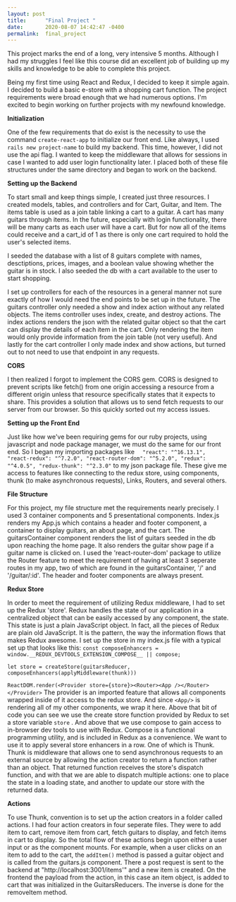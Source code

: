 ```yaml
---
layout: post
title:      "Final Project "
date:       2020-08-07 14:42:47 -0400
permalink:  final_project
---
```



This project marks the end of a long, very intensive 5 months. Although I had my struggles I feel like this course did an excellent job of building up my skills and knowledge to be able to complete this project. 


Being my first time using React and Redux, I decided to keep it simple again. I decided to build a basic e-store with a shopping cart function. The project requirements were broad enough that we had numerous options. I'm excited to begin working on further projects with my newfound knowledge.

**Initialization**

One of the few requirements that do exist is the necessity to use the command ```create-react-app``` to initialize our front end. Like always, I used ``` rails new project-name``` to build my backend. This time, however, I did not use the api flag. I wanted to keep the middleware that allows for sessions in case I wanted to add user login functionality later. I placed both of these file structures under the same directory and began to work on the backend.

**Setting up the Backend**

To start small and keep things simple, I created just three resources. I created models, tables, and controllers and for Cart, Guitar, and Item. The items table is used as a join table linking a cart to a guitar. A cart has many guitars through items. In the future, especially with login functionality, there will be many carts as each user will have a cart. But for now all of the items could receive and a cart_id of 1 as there is only one cart required to hold the user's selected items.

I seeded the database with a list of 8 guitars complete with names, desctiptions, prices, images, and a boolean value showing whether the guitar is in stock. I also seeded the db with a cart available to the user to start shopping. 

I set up controllers for each of the resources in a general manner not sure exactly of how I would need the end points to be set up in the future. The guitars controller only needed a show and index action without any related objects. The items controller uses index, create, and destroy actions. The index actions renders the json with the related guitar object so that the cart can display the details of each item in the cart. Only rendering the item would only provide information from the join table (not very useful). And lastly for the cart controller I only made index and show actions, but turned out to not need to use that endpoint in any requests.

**CORS**

I then realized I forgot to implement the CORS gem. CORS is designed to prevent scripts like fetch() from one origin accessing a resource from a different origin unless that resource specifically states that it expects to share. This provides a solution that allows us to send fetch requests to our server from our browser. So this quickly sorted out my access issues. 

**Setting up the Front End**

Just like how we've been requiring gems for our ruby projects, using javascript and node package manager, we must do the same for our front end. So I began my importing packages like ```   "react": "^16.13.1", "react-redux": "^7.2.0", "react-router-dom": "^5.2.0", "redux": "^4.0.5", "redux-thunk": "^2.3.0" ``` to my json package file. These give me access to features like connecting to the redux store, using components, thunk (to make asynchronous requests), Links, Routers, and several others. 

**File Structure**

For this project, my file structure met the requirements nearly precisely. I used 3 container components and 5 presentational components. Index.js renders my App.js which contains a header and footer component, a container to display guitars, an about page, and the cart. The guitarsContainer component renders the list of guitars seeded in the db upon reaching the home page. It also renders the guitar show page if a guitar name is clicked on. I used the 'react-router-dom' package to utilize the Router feature to meet the requirement of having at least 3 seperate routes in my app, two of which are found in the guitarsContainer, '/' and '/guitar/:id'. The header and footer components are always present.

**Redux Store**

In order to meet the requirement of utilizing Redux middleware, I had to set up the Redux 'store'. Redux handles the state of our application in a centralized object that can be easily accessed by any component, the state. This state is just a plain JavaScript object. In fact, all the pieces of Redux are plain old JavaScript. It is the pattern, the way the information flows that makes Redux awesome. I set up the store in my index.js file with a typical set up that looks like this: 
``` const composeEnhancers = window.__REDUX_DEVTOOLS_EXTENSION_COMPOSE__ || compose; ```

``` let store = createStore(guitarsReducer, composeEnhancers(applyMiddleware(thunk))) ``` 

``` ReactDOM.render(<Provider store={store}><Router><App /></Router></Provider> ```
The provider is an imported feature that allows all components wrapped inside of it access to the redux store. And since  ``` <App/> ``` is rendering all of my other components, we wrap it here. Above that bit of code you can see we use the create store function provided by Redux to set a store variable ```store``` . And above that we use compose to gain access to in-browser dev tools to use with Redux. Compose is a functional programming utility, and is included in Redux as a convenience. We want to use it to apply several store enhancers in a row. One of which is Thunk. Thunk is middleware that allows one to send asynchronous requests to an external source by allowing the action creator to return a function rather than an object. That returned function receives the store's dispatch function, and with that we are able to dispatch multiple actions: one to place the state in a loading state, and another to update our store with the returned data.

**Actions**

To use Thunk, convention is to set up the action creators in a folder called actions. I had four action creators in four seperate files. They were to add item to cart, remove item from cart, fetch guitars to display, and fetch items in cart to display. So the total flow of these actions begin upon either a user input or as the component mounts. For example, when a user clicks on an item to add to the cart, the ``` addItem() ``` method is passed a guitar object and is called from the guitars.js component. There a post request is sent to the backend at "http://localhost:3001/items'" and a new item is created. On the frontend the payload from the action, in this case an item object, is added to cart that was initialized in the GuitarsReducers. The inverse is done for the removeItem method. 



